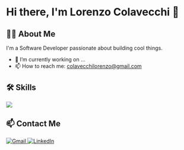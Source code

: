 # Hi there, I'm Lorenzo Colavecchi 👋

## 👨‍💻 About Me

I'm a Software Developer passionate about building cool things.

- 🔭 I’m currently working on ...
- 📫 How to reach me: colavecchilorenzo@gmail.com

## 🛠️ Skills

<p align="left">
  <a href="https://skillicons.dev">
    <img src="https://skillicons.dev/icons?i=js,html,css,python,django,postgresql" />
  </a>
</p>

## 📫 Contact Me

<p align="left">
  <a href="mailto:colavecchilorenzo@gmail.com">
    <img src="https://img.shields.io/badge/Gmail-D14836?style=for-the-badge&logo=gmail&logoColor=white" alt="Gmail">
  </a>
  <a href="https://www.linkedin.com/in/lorenzo-colavecchi-411107222/">
    <img src="https://img.shields.io/badge/LinkedIn-0077B5?style=for-the-badge&logo=linkedin&logoColor=white" alt="LinkedIn">
  </a>
</p>
